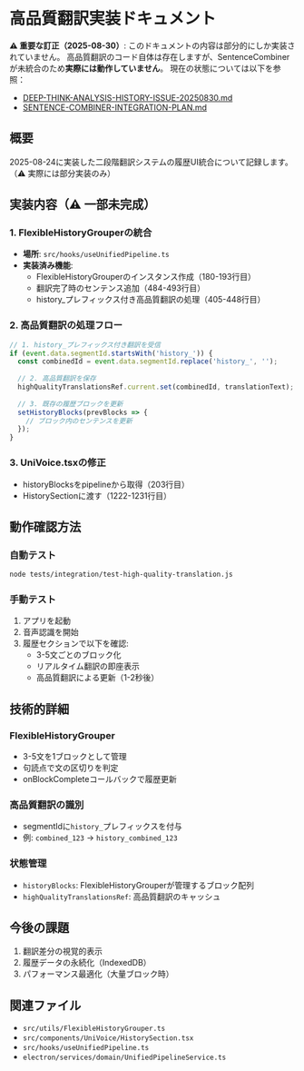 # 高品質翻訳実装ドキュメント

**⚠️ 重要な訂正（2025-08-30）**: このドキュメントの内容は部分的にしか実装されていません。
高品質翻訳のコード自体は存在しますが、SentenceCombinerが未統合のため**実際には動作していません**。
現在の状態については以下を参照：
- [DEEP-THINK-ANALYSIS-HISTORY-ISSUE-20250830.md](DEEP-THINK-ANALYSIS-HISTORY-ISSUE-20250830.md)
- [SENTENCE-COMBINER-INTEGRATION-PLAN.md](SENTENCE-COMBINER-INTEGRATION-PLAN.md)

## 概要
2025-08-24に実装した二段階翻訳システムの履歴UI統合について記録します。
（⚠️ 実際には部分実装のみ）

## 実装内容（⚠️ 一部未完成）

### 1. FlexibleHistoryGrouperの統合
- **場所**: `src/hooks/useUnifiedPipeline.ts`
- **実装済み機能**:
  - FlexibleHistoryGrouperのインスタンス作成（180-193行目）
  - 翻訳完了時のセンテンス追加（484-493行目）
  - history_プレフィックス付き高品質翻訳の処理（405-448行目）

### 2. 高品質翻訳の処理フロー
```typescript
// 1. history_プレフィックス付き翻訳を受信
if (event.data.segmentId.startsWith('history_')) {
  const combinedId = event.data.segmentId.replace('history_', '');
  
  // 2. 高品質翻訳を保存
  highQualityTranslationsRef.current.set(combinedId, translationText);
  
  // 3. 既存の履歴ブロックを更新
  setHistoryBlocks(prevBlocks => {
    // ブロック内のセンテンスを更新
  });
}
```

### 3. UniVoice.tsxの修正
- historyBlocksをpipelineから取得（203行目）
- HistorySectionに渡す（1222-1231行目）

## 動作確認方法

### 自動テスト
```bash
node tests/integration/test-high-quality-translation.js
```

### 手動テスト
1. アプリを起動
2. 音声認識を開始
3. 履歴セクションで以下を確認:
   - 3-5文ごとのブロック化
   - リアルタイム翻訳の即座表示
   - 高品質翻訳による更新（1-2秒後）

## 技術的詳細

### FlexibleHistoryGrouper
- 3-5文を1ブロックとして管理
- 句読点で文の区切りを判定
- onBlockCompleteコールバックで履歴更新

### 高品質翻訳の識別
- segmentIdに`history_`プレフィックスを付与
- 例: `combined_123` → `history_combined_123`

### 状態管理
- `historyBlocks`: FlexibleHistoryGrouperが管理するブロック配列
- `highQualityTranslationsRef`: 高品質翻訳のキャッシュ

## 今後の課題
1. 翻訳差分の視覚的表示
2. 履歴データの永続化（IndexedDB）
3. パフォーマンス最適化（大量ブロック時）

## 関連ファイル
- `src/utils/FlexibleHistoryGrouper.ts`
- `src/components/UniVoice/HistorySection.tsx`
- `src/hooks/useUnifiedPipeline.ts`
- `electron/services/domain/UnifiedPipelineService.ts`